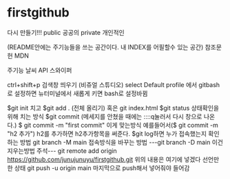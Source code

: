 # firstgithub
다시 만들기!!! public 공공의 private 개인적인

(README안에는 주기능들을 쓰는 공간이다. 내 INDEX를 어필할수 있는 공간)
참조문헌
MDN

주기능
날씨 API 스와이퍼

ctrl+shift+p 검색창 띄우기 (비쥬얼 스튜디오)
select Default profile 에서 gitbash로 설정하면 뉴터미널에서 새롭게 키면 bash로 설정바뀜

$git init 치고
$git add . (전체 올리기) 혹은 git index.html
$git status 상태확인을 위해 치는 방식
$git commit (메세지를 안쳤을 때에는 ::::q눌러서 다시 창으로 나온다.)
$ git commit -m "first commit" 이게 맞는방식 예를들어서($ git commit -m "h2 추가") h2를 추가하면 h2추가항목을 써준다. 
$git log하면 누가 접속했는지 확인하는 방법 
git branch -M main 접속방식을 바꾸는 방법
---git branch -D main 이건 지우는방법 주석---
git remote add origin https://github.com/junujunuyu/firstgithub.git
위의 내용은 여기에 넣겠다 선언만 한 상태
git push -u origin main 마지막으로 push해서 넣어줘야 들어감
